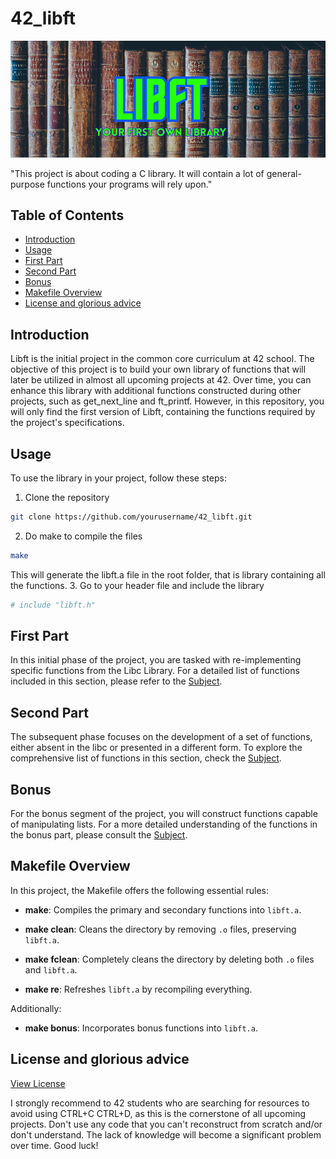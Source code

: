 # 42_libft

![Banner](libft.png "libft banner")

"This project is about coding a C library. It will contain a lot of general-purpose functions your programs will rely upon."

## Table of Contents

- [Introduction](#introduction)
- [Usage](#usage)
- [First Part](#first-part)
- [Second Part](#second-part)
- [Bonus](#bonus)
- [Makefile Overview](#makefile-overview)
- [License and glorious advice](#license-and-glorious-advice)

## Introduction

Libft is the initial project in the common core curriculum at 42 school. The objective of this project is to build your own library of functions that will later be utilized in almost all upcoming projects at 42. Over time, you can enhance this library with additional functions constructed during other projects, such as get_next_line and ft_printf. However, in this repository, you will only find the first version of Libft, containing the functions required by the project's specifications.

## Usage

To use the library in your project, follow these steps:
1. Clone the repository
```bash
git clone https://github.com/yourusername/42_libft.git
```
2. Do make to compile the files
```bash
make
```
This will generate the libft.a file in the root folder, that is library containing all the functions.
3. Go to your header file and include the library
```bash
# include "libft.h"
```

## First Part

In this initial phase of the project, you are tasked with re-implementing specific functions from the Libc Library. For a detailed list of functions included in this section, please refer to the [Subject](subject/subject.pdf).

## Second Part

The subsequent phase focuses on the development of a set of functions, either absent in the libc or presented in a different form. To explore the comprehensive list of functions in this section, check the [Subject](subject/subject.pdf).

## Bonus

For the bonus segment of the project, you will construct functions capable of manipulating lists. For a more detailed understanding of the functions in the bonus part, please consult the [Subject](subject/subject.pdf).

## Makefile Overview

In this project, the Makefile offers the following essential rules:

- **make**: Compiles the primary and secondary functions into `libft.a`.

- **make clean**: Cleans the directory by removing `.o` files, preserving `libft.a`.

- **make fclean**: Completely cleans the directory by deleting both `.o` files and `libft.a`.

- **make re**: Refreshes `libft.a` by recompiling everything.

Additionally:

- **make bonus**: Incorporates bonus functions into `libft.a`.

## License and glorious advice
[View License](LICENSE)

I strongly recommend to 42 students who are searching for resources to avoid using CTRL+C CTRL+D, as this is the cornerstone of all upcoming projects. 
Don't use any code that you can't reconstruct from scratch and/or don't understand. 
The lack of knowledge will become a significant problem over time. 
Good luck!
  
